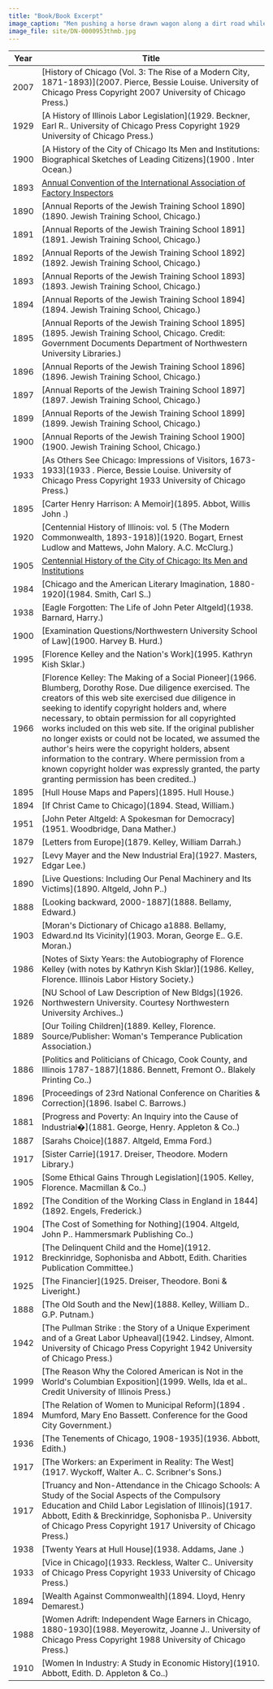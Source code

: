```yaml
---
title: "Book/Book Excerpt"
image_caption: "Men pushing a horse drawn wagon along a dirt road while other men watch from the sidewalk."
image_file: site/DN-0000953thmb.jpg
---
```


Year | Title
--- | ---
2007 | [History of Chicago (Vol. 3: The Rise of a Modern City, 1871-1893)](2007. Pierce, Bessie Louise. University of Chicago Press Copyright 2007 University of Chicago Press.)
1929 | [A History of Illinois Labor Legislation](1929. Beckner, Earl R.. University of Chicago Press Copyright 1929 University of Chicago Press.)
1900 | [A History of the City of Chicago Its Men and Institutions: Biographical Sketches of Leading Citizens](1900 . Inter Ocean.)
1893 | [Annual Convention of the International Association of Factory Inspectors](1893.)
1890 | [Annual Reports of the Jewish Training School 1890](1890. Jewish Training School, Chicago.)
1891 | [Annual Reports of the Jewish Training School 1891](1891. Jewish Training School, Chicago.)
1892 | [Annual Reports of the Jewish Training School 1892](1892. Jewish Training School, Chicago.)
1893 | [Annual Reports of the Jewish Training School 1893](1893. Jewish Training School, Chicago.)
1894 | [Annual Reports of the Jewish Training School 1894](1894. Jewish Training School, Chicago.)
1895 | [Annual Reports of the Jewish Training School 1895](1895. Jewish Training School, Chicago. Credit: Government Documents Department of Northwestern University Libraries.)
1896 | [Annual Reports of the Jewish Training School 1896](1896. Jewish Training School, Chicago.)
1897 | [Annual Reports of the Jewish Training School 1897](1897. Jewish Training School, Chicago.)
1899 | [Annual Reports of the Jewish Training School 1899](1899. Jewish Training School, Chicago.)
1900 | [Annual Reports of the Jewish Training School 1900](1900. Jewish Training School, Chicago.)
1933 | [As Others See Chicago: Impressions of Visitors, 1673-1933](1933 . Pierce, Bessie Louise. University of Chicago Press Copyright 1933 University of Chicago Press.)
1895 | [Carter Henry Harrison: A Memoir](1895. Abbot, Willis John .)
1920 | [Centennial History of Illinois: vol. 5 (The Modern Commonwealth, 1893-1918)](1920. Bogart, Ernest Ludlow and Mattews, John Malory. A.C. McClurg.)
1905 | [Centennial History of the City of Chicago: Its Men and Institutions](1905.)
1984 | [Chicago and the American Literary Imagination, 1880-1920](1984. Smith, Carl S..)
1938 | [Eagle Forgotten: The Life of John Peter Altgeld](1938. Barnard, Harry.)
1900 | [Examination Questions/Northwestern University School of Law](1900. Harvey B. Hurd.)
1995 | [Florence Kelley and the Nation's Work](1995. Kathryn Kish Sklar.)
1966 | [Florence Kelley: The Making of a Social Pioneer](1966. Blumberg, Dorothy Rose. Due diligence exercised. The creators of this web site exercised due diligence in seeking to identify copyright holders and, where necessary, to obtain permission for all copyrighted works included on this web site. If the original publisher no longer exists or could not be located, we assumed the author's heirs were the copyright holders, absent information to the contrary. Where permission from a known copyright holder was expressly granted, the party granting permission has been credited..)
1895 | [Hull House Maps and Papers](1895. Hull House.)
1894 | [If Christ Came to Chicago](1894. Stead, William.)
1951 | [John Peter Altgeld: A Spokesman for Democracy](1951. Woodbridge, Dana Mather.)
1879 | [Letters from Europe](1879. Kelley, William Darrah.)
1927 | [Levy Mayer and the New Industrial Era](1927. Masters, Edgar Lee.)
1890 | [Live Questions: Including Our Penal Machinery and Its Victims](1890. Altgeld, John P..)
1888 | [Looking backward, 2000-1887](1888. Bellamy, Edward.)
1903 | [Moran's Dictionary of Chicago a1888. Bellamy, Edward.nd Its Vicinity](1903. Moran, George E.. G.E. Moran.)
1986 | [Notes of Sixty Years: the Autobiography of Florence Kelley (with notes by Kathryn Kish Sklar)](1986. Kelley, Florence. Illinois Labor History Society.)
1926 | [NU School of Law Description of New Bldgs](1926. Northwestern University. Courtesy Northwestern University Archives..)
1889 | [Our Toiling Children](1889. Kelley, Florence. Source/Publisher: Woman's Temperance Publication Association.)
1886 | [Politics and Politicians of Chicago, Cook County, and Illinois 1787-1887](1886. Bennett, Fremont O.. Blakely Printing Co..)
1896 | [Proceedings of 23rd National Conference on Charities & Correction](1896. Isabel C. Barrows.)
1881 | [Progress and Poverty: An Inquiry into the Cause of Industrial�](1881. George, Henry. Appleton & Co..)
1887 | [Sarahs Choice](1887. Altgeld, Emma Ford.)
1917 | [Sister Carrie](1917. Dreiser, Theodore. Modern Library.)
1905 | [Some Ethical Gains Through Legislation](1905. Kelley, Florence. Macmillan & Co..)
1892 | [The Condition of the Working Class in England in 1844](1892. Engels, Frederick.)
1904 | [The Cost of Something for Nothing](1904. Altgeld, John P.. Hammersmark Publishing Co..)
1912 | [The Delinquent Child and the Home](1912. Breckinridge, Sophonisba and Abbott, Edith. Charities Publication Committee.)
1925 | [The Financier](1925. Dreiser, Theodore. Boni & Liveright.)
1888 | [The Old South and the New](1888. Kelley, William D.. G.P. Putnam.)
1942 | [The Pullman Strike : the Story of a Unique Experiment and of a Great Labor Upheaval](1942. Lindsey, Almont. University of Chicago Press Copyright 1942 University of Chicago Press.)
1999 | [The Reason Why the Colored American is Not in the World's Columbian Exposition](1999. Wells, Ida et al.. Credit University of Illinois Press.)
1894 | [The Relation of Women to Municipal Reform](1894 . Mumford, Mary Eno Bassett. Conference for the Good City Government.)
1936 | [The Tenements of Chicago, 1908-1935](1936. Abbott, Edith.)
1917 | [The Workers: an Experiment in Reality: The West](1917. Wyckoff, Walter A.. C. Scribner's Sons.)
1917 | [Truancy and Non-Attendance in the Chicago Schools: A Study of the Social Aspects of the Compulsory Education and Child Labor Legislation of Illinois](1917. Abbott, Edith & Breckinridge, Sophonisba P.. University of Chicago Press Copyright 1917 University of Chicago Press.)
1938 | [Twenty Years at Hull House](1938. Addams, Jane .)
1933 | [Vice in Chicago](1933. Reckless, Walter C.. University of Chicago Press Copyright 1933 University of Chicago Press.)
1894 | [Wealth Against Commonwealth](1894. Lloyd, Henry Demarest.)
1988 | [Women Adrift: Independent Wage Earners in Chicago, 1880-1930](1988. Meyerowitz, Joanne J.. University of Chicago Press Copyright 1988 University of Chicago Press.)
1910 | [Women In Industry: A Study in Economic History](1910. Abbott, Edith. D. Appleton & Co..)
